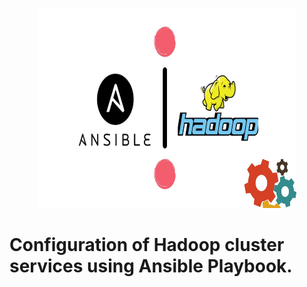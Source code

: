 <div>
  <p align="center">
    <img src="https://github.com/yagyandatta/-Automating-Hadoop-Using-Ansible/blob/master/2ea70ab1.webp" width="414" height="320" />
  </p>
</div>

<div>
  <p align="center">
   <h1>Configuration of Hadoop cluster services using Ansible Playbook. </h1>
  </p>
</div>
